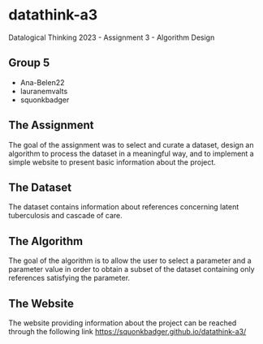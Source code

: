 # datathink-a3
Datalogical Thinking 2023 - Assignment 3 - Algorithm Design

## Group 5
- Ana-Belen22
- lauranemvalts
- squonkbadger

## The Assignment
The goal of the assignment was to select and curate a dataset, design an algorithm to process the dataset in a meaningful way, and to implement a simple website to present basic information about the project.

## The Dataset
The dataset contains information about references concerning latent tuberculosis and cascade of care.

## The Algorithm
The goal of the algorithm is to allow the user to select a parameter and a parameter value in order to obtain a subset of the dataset containing only references satisfying the parameter.

## The Website
The website providing information about the project can be reached through the following link <https://squonkbadger.github.io/datathink-a3/>
